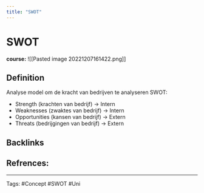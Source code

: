 ```yaml
---
title: "SWOT"
---
```


# SWOT
**course:**
![[Pasted image 20221207161422.png]]
## Definition
Analyse model om de kracht van bedrijven te analyseren
SWOT:
- Strength (krachten van bedrijf)  ->  Intern
- Weaknesses (zwaktes van bedrijf)  ->  Intern
- Opportunities (kansen van bedrijf)  ->  Extern
- Threats (bedrijgingen van bedrijf)  ->  Extern
## Backlinks

## Refrences:

---
Tags: #Concept #SWOT #Uni 